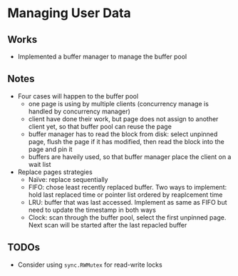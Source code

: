 # Managing User Data

## Works

- Implemented a buffer manager to manage the buffer pool

## Notes

- Four cases will happen to the buffer pool
    - one page is using by multiple clients (concurrency manage is handled by concurrency manager)
    - client have done their work, but page does not assign to another client yet, so that buffer pool can reuse the page
    - buffer manager has to read the block from disk: select unpinned page, flush the page if it has modified, then read the block into the page and pin it
    - buffers are haveily used, so that buffer manager place the client on a wait list
- Replace pages strategies
    - Naïve: replace sequentially
    - FIFO: chose least recently replaced buffer. Two ways to  implement: hold last replaced time or pointer list ordered by reaplcement time
    - LRU: buffer that was last accessed. Implement as same as FIFO but need to update the timestamp in both ways
    - Clock: scan through the buffer pool, select the first unpinned page. Next scan will be started after the last repacled buffer

## TODOs

- Consider using `sync.RWMutex` for read-write locks